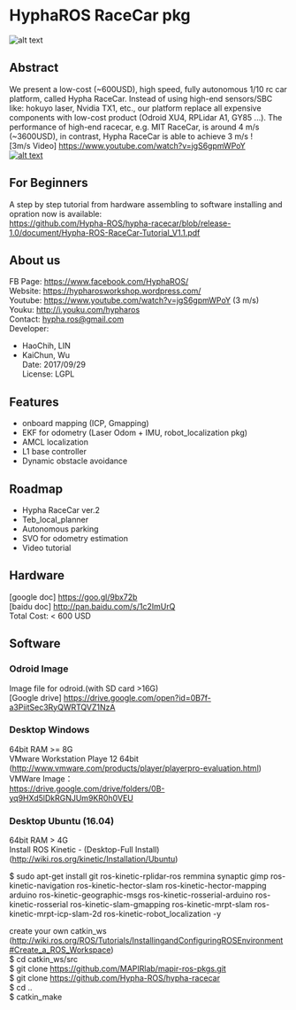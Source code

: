 # HyphaROS RaceCar pkg
![alt text](https://github.com/Hypha-ROS/hypha-racecar/blob/release-1.0/document/logo/HyphaROS_logo_2.png)  

## Abstract
We present a low-cost (~600USD), high speed, fully autonomous 1/10 rc car platform,
called Hypha RaceCar. Instead of using high-end sensors/SBC like: hokuyo laser, 
Nvidia TX1, etc., our platform replace all expensive components with low-cost product 
(Odroid XU4, RPLidar A1, GY85 ...). The performance of high-end racecar, e.g. MIT RaceCar,
 is around 4 m/s (~3600USD), in contrast, Hypha RaceCar is able to achieve 3 m/s !   
[3m/s Video] https://www.youtube.com/watch?v=jgS6gpmWPoY  
[![alt text](http://img.youtube.com/vi/jgS6gpmWPoY/0.jpg)](https://www.youtube.com/watch?v=jgS6gpmWPoY)  
 
## For Beginners
A step by step tutorial from hardware assembling to software installing and opration now is available:  
https://github.com/Hypha-ROS/hypha-racecar/blob/release-1.0/document/Hypha-ROS-RaceCar-Tutorial_V1.1.pdf 

## About us
FB Page: https://www.facebook.com/HyphaROS/  
Website: https://hypharosworkshop.wordpress.com/  
Youtube: https://www.youtube.com/watch?v=jgS6gpmWPoY (3 m/s)  
Youku: http://i.youku.com/hypharos  
Contact: hypha.ros@gmail.com  
Developer:   
- HaoChih, LIN  
- KaiChun, Wu  
Date: 2017/09/29  
License: LGPL  

## Features
* onboard mapping (ICP, Gmapping)  
* EKF for odometry (Laser Odom + IMU, robot_localization pkg)  
* AMCL localization  
* L1 base controller  
* Dynamic obstacle avoidance  

## Roadmap
* Hypha RaceCar ver.2   
* Teb_local_planner  
* Autonomous parking  
* SVO for odometry estimation  
* Video tutorial  

## Hardware 
[google doc] https://goo.gl/9bx72b  
[baidu doc] http://pan.baidu.com/s/1c2ImUrQ  
Total Cost: < 600 USD  

## Software
### Odroid Image
Image file for odroid.(with SD card >16G)  
[Google drive] https://drive.google.com/open?id=0B7f-a3PiitSec3RyQWRTQVZ1NzA  

### Desktop Windows 
64bit RAM >= 8G  
VMware Workstation Playe 12 64bit (http://www.vmware.com/products/player/playerpro-evaluation.html)  
VMWare Image：  
https://drive.google.com/drive/folders/0B-yq9HXd5lDkRGNJUm9KR0h0VEU  

### Desktop Ubuntu (16.04) 
64bit RAM > 4G  
Install ROS Kinetic - (Desktop-Full Install)   (http://wiki.ros.org/kinetic/Installation/Ubuntu)  

$ sudo apt-get install git ros-kinetic-rplidar-ros remmina synaptic gimp ros-kinetic-navigation ros-kinetic-hector-slam ros-kinetic-hector-mapping arduino ros-kinetic-geographic-msgs ros-kinetic-rosserial-arduino ros-kinetic-rosserial ros-kinetic-slam-gmapping ros-kinetic-mrpt-slam ros-kinetic-mrpt-icp-slam-2d ros-kinetic-robot_localization -y  

create your own catkin_ws   
(http://wiki.ros.org/ROS/Tutorials/InstallingandConfiguringROSEnvironment#Create_a_ROS_Workspace)  
$ cd catkin_ws/src  
$ git clone https://github.com/MAPIRlab/mapir-ros-pkgs.git  
$ git clone https://github.com/Hypha-ROS/hypha-racecar   
$ cd ..  
$ catkin_make  


